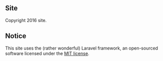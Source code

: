 ## Site

Copyright 2016 site.

## Notice

This site uses the (rather wonderful) Laravel framework, an open-sourced software licensed under the [MIT license](http://opensource.org/licenses/MIT).

